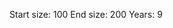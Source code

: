 <!-- Determine how long it takes for a population to reach a particular size -->

<!-- Example -->
Start size: 100
End size: 200
Years: 9